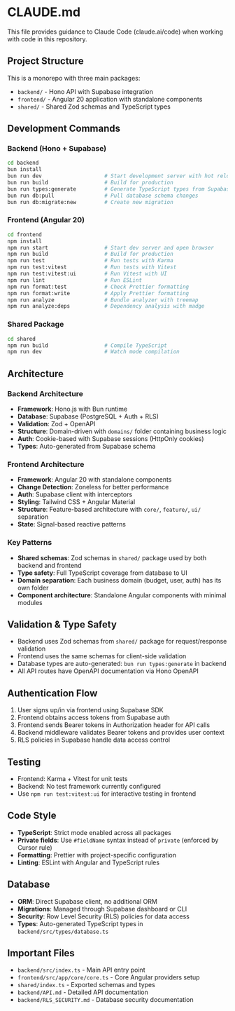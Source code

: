 # CLAUDE.md

This file provides guidance to Claude Code (claude.ai/code) when working with code in this repository.

## Project Structure

This is a monorepo with three main packages:
- `backend/` - Hono API with Supabase integration
- `frontend/` - Angular 20 application with standalone components
- `shared/` - Shared Zod schemas and TypeScript types

## Development Commands

### Backend (Hono + Supabase)
```bash
cd backend
bun install
bun run dev                    # Start development server with hot reload
bun run build                  # Build for production
bun run types:generate         # Generate TypeScript types from Supabase
bun run db:pull                # Pull database schema changes
bun run db:migrate:new         # Create new migration
```

### Frontend (Angular 20)
```bash
cd frontend
npm install
npm run start                  # Start dev server and open browser
npm run build                  # Build for production
npm run test                   # Run tests with Karma
npm run test:vitest            # Run tests with Vitest
npm run test:vitest:ui         # Run Vitest with UI
npm run lint                   # Run ESLint
npm run format:test            # Check Prettier formatting
npm run format:write           # Apply Prettier formatting
npm run analyze                # Bundle analyzer with treemap
npm run analyze:deps           # Dependency analysis with madge
```

### Shared Package
```bash
cd shared
npm run build                  # Compile TypeScript
npm run dev                    # Watch mode compilation
```

## Architecture

### Backend Architecture
- **Framework**: Hono.js with Bun runtime
- **Database**: Supabase (PostgreSQL + Auth + RLS)
- **Validation**: Zod + OpenAPI
- **Structure**: Domain-driven with `domains/` folder containing business logic
- **Auth**: Cookie-based with Supabase sessions (HttpOnly cookies)
- **Types**: Auto-generated from Supabase schema

### Frontend Architecture  
- **Framework**: Angular 20 with standalone components
- **Change Detection**: Zoneless for better performance
- **Auth**: Supabase client with interceptors
- **Styling**: Tailwind CSS + Angular Material
- **Structure**: Feature-based architecture with `core/`, `feature/`, `ui/` separation
- **State**: Signal-based reactive patterns

### Key Patterns
- **Shared schemas**: Zod schemas in `shared/` package used by both backend and frontend
- **Type safety**: Full TypeScript coverage from database to UI
- **Domain separation**: Each business domain (budget, user, auth) has its own folder
- **Component architecture**: Standalone Angular components with minimal modules

## Validation & Type Safety

- Backend uses Zod schemas from `shared/` package for request/response validation
- Frontend uses the same schemas for client-side validation
- Database types are auto-generated: `bun run types:generate` in backend
- All API routes have OpenAPI documentation via Hono OpenAPI

## Authentication Flow

1. User signs up/in via frontend using Supabase SDK
2. Frontend obtains access tokens from Supabase auth
3. Frontend sends Bearer tokens in Authorization header for API calls
4. Backend middleware validates Bearer tokens and provides user context
5. RLS policies in Supabase handle data access control

## Testing

- Frontend: Karma + Vitest for unit tests
- Backend: No test framework currently configured
- Use `npm run test:vitest:ui` for interactive testing in frontend

## Code Style

- **TypeScript**: Strict mode enabled across all packages
- **Private fields**: Use `#fieldName` syntax instead of `private` (enforced by Cursor rule)
- **Formatting**: Prettier with project-specific configuration
- **Linting**: ESLint with Angular and TypeScript rules

## Database

- **ORM**: Direct Supabase client, no additional ORM
- **Migrations**: Managed through Supabase dashboard or CLI
- **Security**: Row Level Security (RLS) policies for data access
- **Types**: Auto-generated TypeScript types in `backend/src/types/database.ts`

## Important Files

- `backend/src/index.ts` - Main API entry point
- `frontend/src/app/core/core.ts` - Core Angular providers setup
- `shared/index.ts` - Exported schemas and types
- `backend/API.md` - Detailed API documentation
- `backend/RLS_SECURITY.md` - Database security documentation
